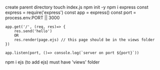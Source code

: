 create parent directory
touch index.js
npm init -y
npm i express
    const express = require('express')
    const app = express()
    const port = process.env.PORT || 3000

    app.get('/', (req, res)=> {
        res.send('hello')
        OR
        res.render(page.ejs) // this page should be in the views folder
    })

    app.listen(port, ()=> console.log(`server on port ${port}`))
npm i ejs (to add ejs)
must have 'views' folder